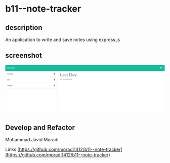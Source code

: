 # b11--note-tracker

## description 
An application to write and save notes using express.js 

## screenshot 
![./Capture.jpg](./Capture.jpg)

## Develop and Refactor 
Mohammad Javid Moradi 

Links 
[https://github.com/moradi1412/b11--note-tracker](https://github.com/moradi1412/b11--note-tracker)
